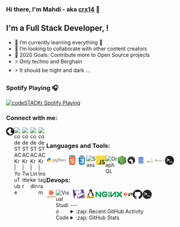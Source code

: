 ### Hi there, I'm Mahdi - aka [crx14][website] 👋


## I'm a Full Stack Developer, !
- 🌱 I’m currently learning everything 🤣
- 👯 I’m looking to collaborate with other content creators
- 🥅 2020 Goals: Contribute more to Open Source projects
- ⚡ Only techno and Berghain
- ⚡ It should be night and dark ...
### Spotify Playing 🎧

[<img src="https://now-playing-codestackr.vercel.app/api/spotify-playing" alt="codeSTACKr Spotify Playing" width="350" />](https://open.spotify.com/user/11169731981)

### Connect with me:

[<img align="left" alt="codeSTACKr.com" width="22px" src="https://raw.githubusercontent.com/iconic/open-iconic/master/svg/globe.svg" />][website]
[<img align="left" alt="codeSTACKr | YouTube" width="22px" src="https://cdn.jsdelivr.net/npm/simple-icons@v3/icons/youtube.svg" />][youtube]
[<img align="left" alt="codeSTACKr | Twitter" width="22px" src="https://cdn.jsdelivr.net/npm/simple-icons@v3/icons/twitter.svg" />][twitter]
[<img align="left" alt="codeSTACKr | LinkedIn" width="22px" src="https://cdn.jsdelivr.net/npm/simple-icons@v3/icons/linkedin.svg" />][linkedin]
[<img align="left" alt="codeSTACKr | Instagram" width="22px" src="https://cdn.jsdelivr.net/npm/simple-icons@v3/icons/instagram.svg" />][instagram]

<br />

### Languages and Tools:

[<img align="left" alt="Visual Studio Code" width="58px" src="https://github.com/mahdizaabi/png_logos/blob/main/pngegg.png?raw=true" />][webdevplaylist]
[<img align="left" alt="HTML5" width="26px" src="https://raw.githubusercontent.com/github/explore/80688e429a7d4ef2fca1e82350fe8e3517d3494d/topics/html/html.png" />][webdevplaylist]
[<img align="left" alt="CSS3" width="26px" src="https://raw.githubusercontent.com/github/explore/80688e429a7d4ef2fca1e82350fe8e3517d3494d/topics/css/css.png" />][cssplaylist]
[<img align="left" alt="Sass" width="26px" src="https://cdn.iconscout.com/icon/free/png-512/c-programming-569564.png" />][cssplaylist]
[<img align="left" alt="JavaScript" width="26px" src="https://raw.githubusercontent.com/github/explore/80688e429a7d4ef2fca1e82350fe8e3517d3494d/topics/javascript/javascript.png" />][jsplaylist]
[<img align="left" alt="GraphQL" width="32px" src="https://upload.wikimedia.org/wikipedia/commons/thumb/3/3c/Flask_logo.svg/1200px-Flask_logo.svg.png" />][webdevplaylist]
[<img align="left" alt="Node.js" width="26px" src="https://raw.githubusercontent.com/github/explore/80688e429a7d4ef2fca1e82350fe8e3517d3494d/topics/nodejs/nodejs.png" />][webdevplaylist]
[<img align="left" alt="Deno" width="26px" src="https://raw.githubusercontent.com/github/explore/361e2821e2dea67711cde99c9c40ed357061cf27/topics/deno/deno.png" />][webdevplaylist]
[<img align="left" alt="SQL" width="26px" src="https://raw.githubusercontent.com/github/explore/80688e429a7d4ef2fca1e82350fe8e3517d3494d/topics/sql/sql.png" />][webdevplaylist]
[<img align="left" alt="MySQL" width="26px" src="https://raw.githubusercontent.com/github/explore/80688e429a7d4ef2fca1e82350fe8e3517d3494d/topics/mysql/mysql.png" />][webdevplaylist]
[<img align="left" alt="MongoDB" width="26px" src="https://raw.githubusercontent.com/github/explore/80688e429a7d4ef2fca1e82350fe8e3517d3494d/topics/mongodb/mongodb.png" />][webdevplaylist]
[<img align="left" alt="Terminal" width="26px" src="https://raw.githubusercontent.com/github/explore/80688e429a7d4ef2fca1e82350fe8e3517d3494d/topics/terminal/terminal.png" />][webdevplaylist]

<br />
<br />

### Devops:
[<img align="left" alt="Visual Studio Code" width="26px" src="https://github.com/mahdizaabi/png_logos/blob/main/ubuntu2.png?raw=true" />][webdevplaylist]
[<img align="left" alt="Visual Studio Code" width="40px" src="https://logos-download.com/wp-content/uploads/2019/01/Puppet_Labs_Logo.png" />][webdevplaylist]
[<img align="left" alt="HTML5" width="45px" src="https://github.com/mahdizaabi/png_logos/blob/main/pnghut_datadog-docker-amazon-web-services-mortar-data-inc-heart-flower_nb9aNsuwYh.png?raw=true" />][webdevplaylist]
[<img align="left" alt="CSS3" width="20px" src="https://github.com/mahdizaabi/png_logos/blob/main/ss.png?raw=true" />][cssplaylist]
[<img align="left" alt="Sass" width="80px" src="https://github.com/mahdizaabi/png_logos/blob/main/NGINX-logo-rgb-large.png" />][cssplaylist]
[<img align="left" alt="Git" width="26px" src="https://raw.githubusercontent.com/github/explore/80688e429a7d4ef2fca1e82350fe8e3517d3494d/topics/git/git.png" />][webdevplaylist]
[<img align="left" alt="GitHub" width="26px" src="https://raw.githubusercontent.com/github/explore/78df643247d429f6cc873026c0622819ad797942/topics/github/github.png" />][webdevplaylist]
[<img align="left" alt="Terminal" width="26px" src="https://raw.githubusercontent.com/github/explore/80688e429a7d4ef2fca1e82350fe8e3517d3494d/topics/terminal/terminal.png" />][webdevplaylist]

<br />
<br />
---

<details>
  <summary>:zap: Recent GitHub Activity</summary>
  
<!--START_SECTION:activity-->
1. 🎉 Merged PR [#13](https://https://github.com/mahdizaabi/AirBnB_clone_v4) in [codeSTACKr/codeSTACKr](https://github.com/mahdizaabi/AirBnB_clone_v4)
2. 💪 Opened PR [#13](https://https://github.com/mahdizaabi/AirBnB_clone_v4) in [codeSTACKr/codeSTACKr](https://github.com/mahdizaabi/AirBnB_clone_v4)

<!--END_SECTION:activity-->

</details>

<details>
  <summary>:zap: GitHub Stats</summary>

  <img align="left" alt="codeSTACKr's GitHub Stats" src="https://github-readme-stats.codestackr.vercel.app/api?username=mahdizaabi&show_icons=true&hide_border=true" />

</details>

[website]: https://mahdizaabi.tecj
[course]: http://vsCodeHero.com
[twitter]: https://twitter.com/mahdi_zaabi
[youtube]: https://www.youtube.com/c/zaabimahdi/playlists?view_as=subscriber
[instagram]: https://www.unreservedmedia.com/5-reasons-why-i-dont-like-instagram/
[linkedin]: https://www.linkedin.com/in/mahdi-z-8430a61a1/
[webdevplaylist]: https://www.youtube.com/playlist?list=PLkwxH9e_vrAJ0WbEsFA9W3I1W-g_BTsbt
[jsplaylist]: https://www.youtube.com/playlist?list=PLkwxH9e_vrALRJKu7wfXby3MKeflhTu6B
[cssplaylist]: https://www.youtube.com/playlist?list=PLkwxH9e_vrALSdvZuEh6gqQdmDoDIoqz4
[reactplaylist]: https://www.youtube.com/playlist?list=PLkwxH9e_vrAK4TdffpxKY3QGyHCpxFcQ0

